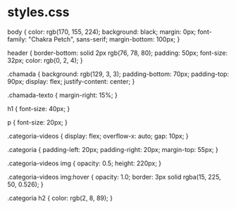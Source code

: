 # styles.css
body {
    color: rgb(170, 155, 224);
    background: black;
    margin: 0px;
    font-family: "Chakra Petch", sans-serif;
    margin-bottom: 100px;
}

header {
    border-bottom: solid 2px rgb(76, 78, 80);
    padding: 50px;
    font-size: 32px;
    color: rgb(0, 2, 4);
}

.chamada {
    background: rgb(129, 3, 3);
    padding-bottom: 70px;
    padding-top: 90px;
    display: flex;
    justify-content: center;
}

.chamada-texto {
    margin-right: 15%;
}

h1 {
    font-size: 40px;
}

p {
    font-size: 20px;
}

.categoria-videos {
    display: flex;
    overflow-x: auto;
    gap: 10px;
}

.categoria {
    padding-left: 20px;
    padding-right: 20px;
    margin-top: 55px;
}

.categoria-videos img {
    opacity: 0.5;
    height: 220px;
}

.categoria-videos img:hover {
    opacity: 1.0;
    border: 3px solid rgba(15, 225, 50, 0.526);
}

.categoria h2 {
    color: rgb(2, 8, 89);
}
